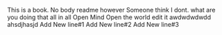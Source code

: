 This is a book.
No body readme
however Someone think I dont.
what are you doing
that all in all
Open Mind 
Open the world
edit it 
awdwdwdwdd
ahsdjhasjd
Add New line#1
Add New line#2
Add New line#3